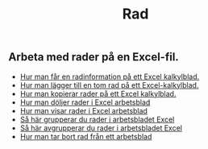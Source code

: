 ﻿---
title: Rad
second_title: Aspose.Cells Cloud Documen
type: docs
url: /sv/rows/
aliases: [/working-with-rows/]
keywords: Working with rows on an Excel file
description: Aspose.Cells Cloud REST API stöder att arbeta med rader på en Excel-fil. SDK stöder olika utvecklingsspråk. De inkluderar Android, C#, Go, Java, NodeJS, Perl, PHP, Python, Ruby och swift
weight: 100
kwords: Excel, Office Cloud, REST API, Spreadsheet, PDF, CSV, Json, Markdwon, Rows
---
## Arbeta med rader på en Excel-fil.

- [Hur man får en radinformation på ett Excel kalkylblad.](/cells/sv/rows/get/row/)
- [Hur man lägger till en tom rad på ett Excel-kalkylblad.](/cells/sv/rows/add/row/)
- [Hur man kopierar rader på ett Excel kalkylblad.](/cells/sv/rows/copy/)
- [Hur man döljer rader i Excel arbetsblad](/cells/sv/rows/hide/)
- [Hur man visar rader i Excel arbetsblad](/cells/sv/rows/unhide/)
- [Så här grupperar du rader i arbetsbladet Excel](/cells/sv/rows/group/)
- [Så här avgrupperar du rader i arbetsbladet Excel](/cells/sv/rows/ungroup/)
- [Hur man tar bort rad från ett arbetsblad](/cells/sv/rows/delete/)

